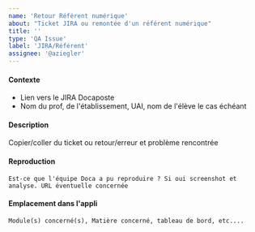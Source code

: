 ```yaml
--- 
name: 'Retour Référent numérique'
about: "Ticket JIRA ou remontée d'un référent numérique"
title: ''
type: 'QA Issue'
label: 'JIRA/Référent'
assignee: '@aziegler'
---
```

#### Contexte
 - Lien vers le JIRA Docaposte
 - Nom du prof, de l'établissement, UAI, nom de l'élève le cas échéant

#### Description
  Copier/coller du ticket ou retour/erreur et problème rencontrée

#### Reproduction
    Est-ce que l'équipe Doca a pu reproduire ? Si oui screenshot et analyse. URL éventuelle concernée

#### Emplacement dans l'appli
    Module(s) concerné(s), Matière concerné, tableau de bord, etc....
